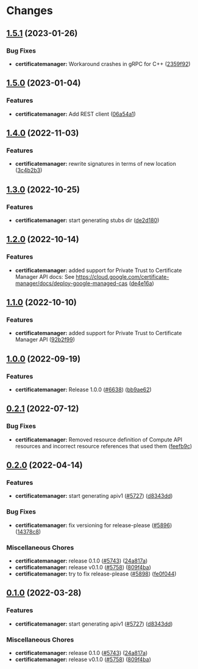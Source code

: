 # Changes

## [1.5.1](https://github.com/googleapis/google-cloud-go/compare/certificatemanager/v1.5.0...certificatemanager/v1.5.1) (2023-01-26)


### Bug Fixes

* **certificatemanager:** Workaround crashes in gRPC for C++ ([2359f92](https://github.com/googleapis/google-cloud-go/commit/2359f92ed3109415a3aed8d1feb15d1f360f3cd7))

## [1.5.0](https://github.com/googleapis/google-cloud-go/compare/certificatemanager/v1.4.0...certificatemanager/v1.5.0) (2023-01-04)


### Features

* **certificatemanager:** Add REST client ([06a54a1](https://github.com/googleapis/google-cloud-go/commit/06a54a16a5866cce966547c51e203b9e09a25bc0))

## [1.4.0](https://github.com/googleapis/google-cloud-go/compare/certificatemanager/v1.3.0...certificatemanager/v1.4.0) (2022-11-03)


### Features

* **certificatemanager:** rewrite signatures in terms of new location ([3c4b2b3](https://github.com/googleapis/google-cloud-go/commit/3c4b2b34565795537aac1661e6af2442437e34ad))

## [1.3.0](https://github.com/googleapis/google-cloud-go/compare/certificatemanager/v1.2.0...certificatemanager/v1.3.0) (2022-10-25)


### Features

* **certificatemanager:** start generating stubs dir ([de2d180](https://github.com/googleapis/google-cloud-go/commit/de2d18066dc613b72f6f8db93ca60146dabcfdcc))

## [1.2.0](https://github.com/googleapis/google-cloud-go/compare/certificatemanager/v1.1.0...certificatemanager/v1.2.0) (2022-10-14)


### Features

* **certificatemanager:** added support for Private Trust to Certificate Manager API docs: See https://cloud.google.com/certificate-manager/docs/deploy-google-managed-cas ([de4e16a](https://github.com/googleapis/google-cloud-go/commit/de4e16a498354ea7271f5b396f7cb2bb430052aa))

## [1.1.0](https://github.com/googleapis/google-cloud-go/compare/certificatemanager/v1.0.0...certificatemanager/v1.1.0) (2022-10-10)


### Features

* **certificatemanager:** added support for Private Trust to Certificate Manager API ([92b2f99](https://github.com/googleapis/google-cloud-go/commit/92b2f991244687c662e9e07801e1fae9bcea9a8b))

## [1.0.0](https://github.com/googleapis/google-cloud-go/compare/certificatemanager/v0.2.1...certificatemanager/v1.0.0) (2022-09-19)


### Features

* **certificatemanager:** Release 1.0.0 ([#6638](https://github.com/googleapis/google-cloud-go/issues/6638)) ([bb9ae62](https://github.com/googleapis/google-cloud-go/commit/bb9ae62eab152e9e1a3a01282ff68324f2fc9c20))

## [0.2.1](https://github.com/googleapis/google-cloud-go/compare/certificatemanager/v0.2.0...certificatemanager/v0.2.1) (2022-07-12)


### Bug Fixes

* **certificatemanager:** Removed resource definition of Compute API resources and incorrect resource references that used them ([feefb9c](https://github.com/googleapis/google-cloud-go/commit/feefb9c16e84498329ab6fbbe311560cb9b65031))

## [0.2.0](https://github.com/googleapis/google-cloud-go/compare/certificatemanager/v0.1.0...certificatemanager/v0.2.0) (2022-04-14)


### Features

* **certificatemanager:** start generating apiv1 ([#5727](https://github.com/googleapis/google-cloud-go/issues/5727)) ([d8343dd](https://github.com/googleapis/google-cloud-go/commit/d8343ddb41680214b490b11589ff193c71543b3a))


### Bug Fixes

* **certificatemanager:** fix versioning for release-please ([#5896](https://github.com/googleapis/google-cloud-go/issues/5896)) ([14378c8](https://github.com/googleapis/google-cloud-go/commit/14378c899f195232577e1d41e9302ff33a38363f))


### Miscellaneous Chores

* **certificatemanager:** release 0.1.0 ([#5743](https://github.com/googleapis/google-cloud-go/issues/5743)) ([24a817a](https://github.com/googleapis/google-cloud-go/commit/24a817a2a75dde10bcbecf2ced8f399cb05dc011))
* **certificatemanager:** release v0.1.0 ([#5758](https://github.com/googleapis/google-cloud-go/issues/5758)) ([809f4ba](https://github.com/googleapis/google-cloud-go/commit/809f4ba385e2e9ed61df8ecbb6df7b371dc10641))
* **certificatemanager:** try to fix release-please ([#5898](https://github.com/googleapis/google-cloud-go/issues/5898)) ([fe0f044](https://github.com/googleapis/google-cloud-go/commit/fe0f044c2bd26e721e3ed85b69e530a9dfee7d2c))

## [0.1.0](https://github.com/googleapis/google-cloud-go/compare/certificatemanager/v0.1.0...certificatemanager/v0.1.0) (2022-03-28)


### Features

* **certificatemanager:** start generating apiv1 ([#5727](https://github.com/googleapis/google-cloud-go/issues/5727)) ([d8343dd](https://github.com/googleapis/google-cloud-go/commit/d8343ddb41680214b490b11589ff193c71543b3a))


### Miscellaneous Chores

* **certificatemanager:** release 0.1.0 ([#5743](https://github.com/googleapis/google-cloud-go/issues/5743)) ([24a817a](https://github.com/googleapis/google-cloud-go/commit/24a817a2a75dde10bcbecf2ced8f399cb05dc011))
* ****certificatemanager**:** release v0.1.0 ([#5758](https://github.com/googleapis/google-cloud-go/issues/5758)) ([809f4ba](https://github.com/googleapis/google-cloud-go/commit/809f4ba385e2e9ed61df8ecbb6df7b371dc10641))
